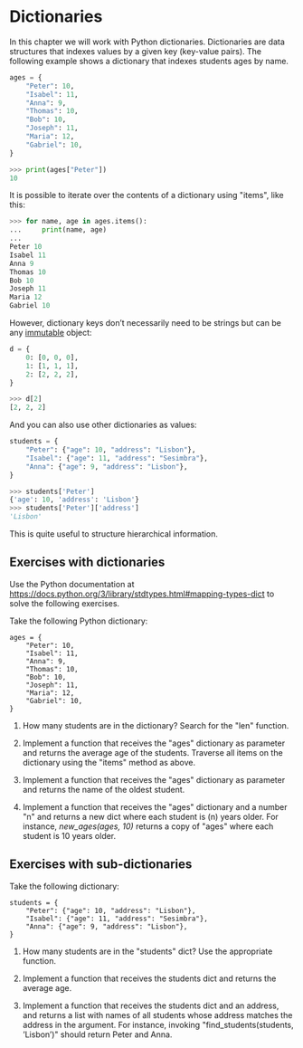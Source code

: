 # Dictionaries

In this chapter we will work with Python dictionaries. Dictionaries are data structures that indexes values by a given key (key-value pairs). The following example shows a dictionary that indexes students ages by name.

```Python
ages = {
    "Peter": 10,
    "Isabel": 11,
    "Anna": 9,
    "Thomas": 10,
    "Bob": 10,
    "Joseph": 11,
    "Maria": 12,
    "Gabriel": 10,
}

>>> print(ages["Peter"])
10
```

It is possible to iterate over the contents of a dictionary using "items", like this:

```Python
>>> for name, age in ages.items():
...     print(name, age)
...
Peter 10
Isabel 11
Anna 9
Thomas 10
Bob 10
Joseph 11
Maria 12
Gabriel 10
```

However, dictionary keys don’t necessarily need to be strings but can be any [immutable](https://docs.python.org/3/tutorial/datastructures.html#dictionaries) object:

```Python
d = {
    0: [0, 0, 0],
    1: [1, 1, 1],
    2: [2, 2, 2],
}

>>> d[2]
[2, 2, 2]
```

And you can also use other dictionaries as values:

```Python
students = {
    "Peter": {"age": 10, "address": "Lisbon"},
    "Isabel": {"age": 11, "address": "Sesimbra"},
    "Anna": {"age": 9, "address": "Lisbon"},
}

>>> students['Peter']
{'age': 10, 'address': 'Lisbon'}
>>> students['Peter']['address']
'Lisbon'
```

This is quite useful to structure hierarchical information.

## Exercises with dictionaries

Use the Python documentation at <https://docs.python.org/3/library/stdtypes.html#mapping-types-dict> to solve the following exercises.

Take the following Python dictionary:

    ages = {
        "Peter": 10,
        "Isabel": 11,
        "Anna": 9,
        "Thomas": 10,
        "Bob": 10,
        "Joseph": 11,
        "Maria": 12,
        "Gabriel": 10,
    }

1.  How many students are in the dictionary? Search for the "len" function.

2.  Implement a function that receives the "ages" dictionary as parameter and returns the average age of the students. Traverse all items on the dictionary using the "items" method as above.

3.  Implement a function that receives the "ages" dictionary as parameter and returns the name of the oldest student.

4.  Implement a function that receives the "ages" dictionary and a number "n" and returns a new dict where each student is \(n\) years older. For instance, *new_ages(ages, 10)* returns a copy of "ages" where each student is 10 years older.

## Exercises with sub-dictionaries

Take the following dictionary:

    students = {
        "Peter": {"age": 10, "address": "Lisbon"},
        "Isabel": {"age": 11, "address": "Sesimbra"},
        "Anna": {"age": 9, "address": "Lisbon"},
    }

1.  How many students are in the "students" dict? Use the appropriate function.

2.  Implement a function that receives the students dict and returns the average age.

3.  Implement a function that receives the students dict and an address, and returns a list with names of all students whose address matches the address in the argument. For instance, invoking "find_students(students, ’Lisbon’)" should return Peter and Anna.
